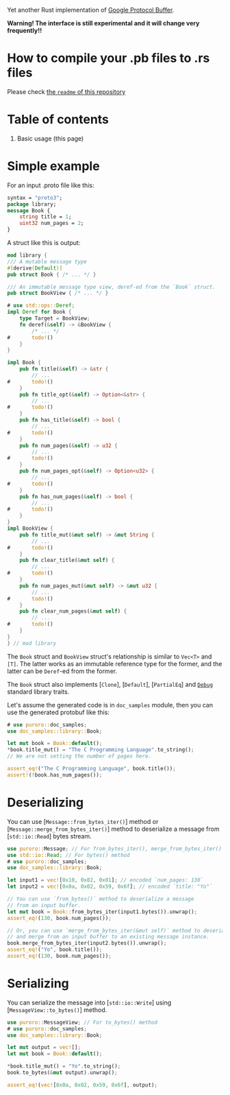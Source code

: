 
Yet another Rust implementation of [Google Protocol Buffer](https://developers.google.com/protocol-buffers).

__Warning! The interface is still experimental and it will change very frequently!!__

# How to compile your .pb files to .rs files

Please check [the `readme` of this repository](https://github.com/wada314/puroro#readme)

# Table of contents

1. Basic usage (this page)

# Simple example

For an input .proto file like this:
```protobuf
syntax = "proto3";
package library;
message Book {
    string title = 1;
    uint32 num_pages = 2;
}
```

A struct like this is output:
```rust
mod library {
/// A mutable message type
#[derive(Default)]
pub struct Book { /* ... */ }

/// An immutable message type view, deref-ed from the `Book` struct.
pub struct BookView { /* ... */ }

# use std::ops::Deref;
impl Deref for Book {
    type Target = BookView;
    fn deref(&self) -> &BookView { 
        /* ... */ 
#       todo!()
    }
}

impl Book {
    pub fn title(&self) -> &str {
        // ...
#       todo!()
    }
    pub fn title_opt(&self) -> Option<&str> {
        // ...
#       todo!()
    }
    pub fn has_title(&self) -> bool {
        // ...
#       todo!()
    }
    pub fn num_pages(&self) -> u32 {
        // ...
#       todo!()
    }
    pub fn num_pages_opt(&self) -> Option<u32> {
        // ...
#       todo!()
    }
    pub fn has_num_pages(&self) -> bool {
        // ...
#       todo!()
    }
}
impl BookView {
    pub fn title_mut(&mut self) -> &mut String {
        // ...
#       todo!()
    }
    pub fn clear_title(&mut self) {
        // ...
#       todo!()
    }
    pub fn num_pages_mut(&mut self) -> &mut u32 {
        // ...
#       todo!()
    }
    pub fn clear_num_pages(&mut self) {
        // ...
#       todo!()
    }
}
} // mod library
```

The `Book` struct and `BookView` struct's relationship is similar to
`Vec<T>` and `[T]`. The latter works as an immutable reference type for the former,
and the latter can be `Deref`-ed from the former.

The `Book` struct also implements [`Clone`], [`Default`], [`PartialEq`] and
[`Debug`](std::fmt::Debug) standard library traits.

Let's assume the generated code is in `doc_samples` module,
then you can use the generated protobuf like this:

```rust
# use puroro::doc_samples;
use doc_samples::library::Book;

let mut book = Book::default();
*book.title_mut() = "The C Programming Language".to_string();
// We are not setting the number of pages here.

assert_eq!("The C Programming Language", book.title());
assert!(!book.has_num_pages());
```

# Deserializing

You can use [`Message::from_bytes_iter()`] method or [`Message::merge_from_bytes_iter()`]
method to deserialize a message from [`std::io::Read`] bytes stream.

```rust
use puroro::Message; // For from_bytes_iter(), merge_from_bytes_iter() methods
use std::io::Read; // For bytes() method
# use puroro::doc_samples;
use doc_samples::library::Book;

let input1 = vec![0x10, 0x82, 0x01]; // encoded `num_pages: 130`
let input2 = vec![0x0a, 0x02, 0x59, 0x6f]; // encoded `title: "Yo"`

// You can use `from_bytes()` method to deserialize a message
// from an input buffer.
let mut book = Book::from_bytes_iter(input1.bytes()).unwrap();
assert_eq!(130, book.num_pages());

// Or, you can use `merge_from_bytes_iter(&mut self)` method to deserialize
// and merge from an input buffer to an existing message instance.
book.merge_from_bytes_iter(input2.bytes()).unwrap();
assert_eq!("Yo", book.title());
assert_eq!(130, book.num_pages());
```

# Serializing

You can serialize the message into [`std::io::Write`] using [`MessageView::to_bytes()`] method.

```rust
use puroro::MessageView; // For to_bytes() method
# use puroro::doc_samples;
use doc_samples::library::Book;

let mut output = vec![];
let mut book = Book::default();

*book.title_mut() = "Yo".to_string();
book.to_bytes(&mut output).unwrap();

assert_eq!(vec![0x0a, 0x02, 0x59, 0x6f], output);
```
